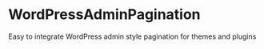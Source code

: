 # WordPressAdminPagination
Easy to integrate WordPress admin style pagination for themes and plugins
